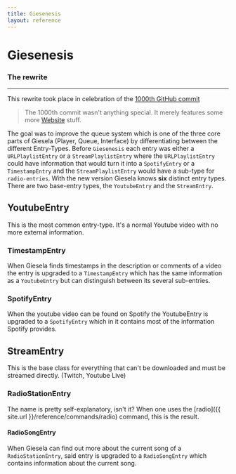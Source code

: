 ```yaml
---
title: Giesenesis
layout: reference
---
```


# Giesenesis
### The rewrite
---

This rewrite took place in celebration of the [1000th GitHub commit](https://github.com/siku2/Giesela/tree/9886248288f43411e534df529c539055123550ef)
> The 1000th commit wasn't anything special. It merely features some more [Website](http://giesela.org) stuff.

The goal was to improve the queue system which is one of the three core parts of Giesela (Player, Queue, Interface) by differentiating between the different Entry-Types. Before `Giesenesis` each entry was either a `URLPlaylistEntry` or a `StreamPlaylistEntry` where the `URLPlaylistEntry` could have information that would turn it into a `SpotifyEntry` or a `TimestampEntry` and the `StreamPlaylistEntry` would have a sub-type for `radio-entries`.
With the new version Giesela knows **six** distinct entry types. There are two base-entry types, the `YoutubeEntry` and the `StreamEntry`.

## YoutubeEntry
This is the most common entry-type. It's a normal Youtube video with no more external information.
### TimestampEntry
When Giesela finds timestamps in the description or comments of a video the entry is upgraded to a `TimestampEntry` which has the same information as a `YoutubeEntry` but can distinguish between its several sub-entries.
### SpotifyEntry
When the youtube video can be found on Spotify the YoutubeEntry is upgraded to a `SpotifyEntry` which in it contains most of the information Spotify provides.

## StreamEntry
This is the base class for everything that can't be downloaded and must be streamed directly. (Twitch, Youtube Live)
### RadioStationEntry
The name is pretty self-explanatory, isn't it? When one uses the [radio]({{ site.url }}/reference/commands/radio) command, this is the result.
#### RadioSongEntry
When Giesela can find out more about the current song of a `RadioStationEntry`, said entry is upgraded to a `RadioSongEntry` which contains information about the current song.

